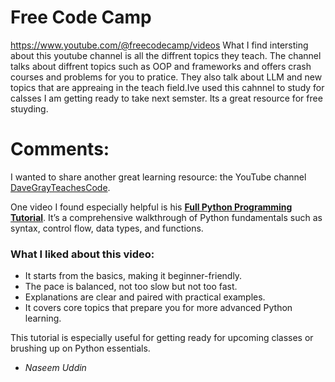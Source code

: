 # Free Code Camp
https://www.youtube.com/@freecodecamp/videos
What I find intersting about this youtube channel is all the diffrent topics they teach.
The channel talks about diffrent topics such as OOP and frameworks and offers crash courses and problems
for you to pratice. They also talk about LLM and new topics that are appreaing in the teach field.Ive used this
cahnnel to study for calsses I am getting ready to take next semster. Its a great resource for free stuyding.


# Comments:
I wanted to share another great learning resource: the YouTube channel [DaveGrayTeachesCode](https://www.youtube.com/@DaveGrayTeachesCode).  

One video I found especially helpful is his **[Full Python Programming Tutorial](https://www.youtube.com/watch?v=H2EJuAcrZYU&pp=ygUYbGVhcm4gcHl0aG9uIHByb2dyYW1taW5n)**. It’s a comprehensive walkthrough of Python fundamentals such as syntax, control flow, data types, and functions.  

### What I liked about this video:
- It starts from the basics, making it beginner-friendly.  
- The pace is balanced, not too slow but not too fast.  
- Explanations are clear and paired with practical examples.  
- It covers core topics that prepare you for more advanced Python learning.  

This tutorial is especially useful for getting ready for upcoming classes or brushing up on Python essentials.  
- *Naseem Uddin*
